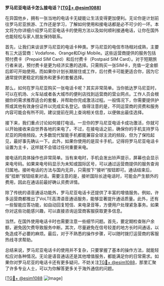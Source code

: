 **罗马尼亚电话卡怎么接电话？[[TG💪+ @esim1088](https://t.me/s/esim1088)]**

在异国他乡，拥有一张当地的电话卡无疑能让生活变得更加便利。无论你是计划前往罗马尼亚旅游、工作还是学习，了解如何使用和接电话都是必不可少的一环。本文将为你详细介绍罗马尼亚电话卡的使用方法以及如何顺利接通电话，让你在国外也能轻松与家人朋友保持联系。

首先，让我们来谈谈罗马尼亚的电话卡种类。罗马尼亚的电信市场相对成熟，主要有三大运营商：Vodafone、Orange和Digi Mobile。这些运营商提供的服务包括预付费卡（Prepaid SIM Card）和后付费卡（Postpaid SIM Card）。对于短期旅行者来说，预付费卡是更为经济实惠的选择。只需购买一张SIM卡，充值一定金额后即可开始使用。而如果你计划长期居住或工作，后付费卡可能更适合你，因为它通常提供更稳定的服务和更多的套餐选择。

那么，如何在罗马尼亚购买一张电话卡呢？其实非常简单。当你抵达罗马尼亚时，可以在机场、火车站或者各大城市的便利店找到运营商的营业网点。工作人员会根据你的需求推荐适合的套餐，并帮助你完成激活过程。一般情况下，你需要提供护照或其他有效身份证件以完成实名登记。值得注意的是，不同运营商的资费和服务内容可能会有所不同，建议提前在网上查询相关信息，以便做出最佳选择。

接下来，我们重点讨论如何接打电话。一旦你的罗马尼亚电话卡成功激活，你就可以开始接收来自世界各地的来电了。不过，在接电话之前，确保你的手机支持罗马尼亚的网络频段。大多数现代智能手机都能兼容全球主流的频段，但为了保险起见，最好事先确认一下。此外，如果你使用的是双卡手机，记得将罗马尼亚电话卡设置为主卡，这样就不会错过任何重要来电。

接电话的具体操作也非常简单。当有来电时，手机会发出铃声提示，屏幕也会显示来电号码。如果来电号码显示为未知或国际区号，可以通过运营商提供的服务查询归属地。接听电话的方法与国内无异，只需按下“接听”按钮即可。通话结束后，按“挂断”按钮结束对话。需要注意的是，接听国际长途电话时，可能会产生额外的费用，因此在通话前最好确认资费详情。

除了传统的语音通话功能外，罗马尼亚电话卡还提供了丰富的增值服务。例如，许多运营商都推出了VoLTE高清语音通话服务，能够显著提升通话质量。此外，还有一些智能应答功能，如自动回复短信、来电录音等，方便用户处理紧急事务。如果你对这些功能感兴趣，可以直接咨询运营商客服获取更多信息。

当然，在国外使用电话卡时也需要注意一些细节问题。首先，要定期检查账户余额，避免因欠费导致服务中断。其次，尽量避免在信号较差的地方长时间通话，以免造成不必要的麻烦。最后，对于不熟悉的操作步骤，可以随时拨打运营商的客服热线寻求帮助。

总结来说，罗马尼亚电话卡的使用并不复杂，只要掌握了基本的操作方法，就能轻松应对各种情况。无论是语音通话还是其他增值服务，都能满足你的日常需求。如果你对罗马尼亚的电话卡还有更多疑问，不妨关注[TG💪+ @esim1088](https://t.me/s/esim1088)，那里汇聚了许多专业人士，可以为你解答更多关于海外通信的问题。

[[TG💪+ @esim1088](https://t.me/s/esim1088) ![Image](https://i.postimg.cc/4NQfJmqS/Snipaste-2025-05-13-00-14-12.png)]